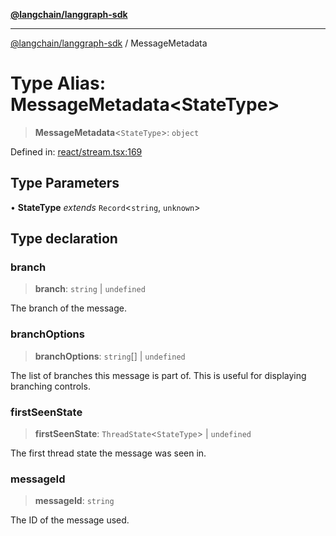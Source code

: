 [**@langchain/langgraph-sdk**](../README.md)

***

[@langchain/langgraph-sdk](../README.md) / MessageMetadata

# Type Alias: MessageMetadata\<StateType\>

> **MessageMetadata**\<`StateType`\>: `object`

Defined in: [react/stream.tsx:169](https://github.com/langchain-ai/langgraph/blob/a7ea5e44ce12e3618d1a766587163afbfe424e04/libs/sdk-js/src/react/stream.tsx#L169)

## Type Parameters

• **StateType** *extends* `Record`\<`string`, `unknown`\>

## Type declaration

### branch

> **branch**: `string` \| `undefined`

The branch of the message.

### branchOptions

> **branchOptions**: `string`[] \| `undefined`

The list of branches this message is part of.
This is useful for displaying branching controls.

### firstSeenState

> **firstSeenState**: `ThreadState`\<`StateType`\> \| `undefined`

The first thread state the message was seen in.

### messageId

> **messageId**: `string`

The ID of the message used.
